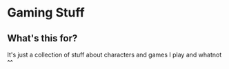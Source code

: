 # Gaming Stuff

## What's this for?

It's just a collection of stuff about characters and games I play and whatnot ^^